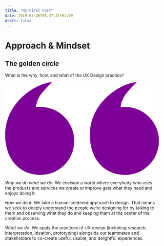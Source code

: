 ```yaml
---
title: "My First Post"
date: 2019-03-26T08:47:11+01:00
draft: false
---
```



# Approach & Mindset
## The golden circle

What is the why, how, and what of the UX Design practice?

![Quote](/Purple.png)

*Why we do what we do*: We envision a world where everybody who uses the products and services we create or improve gets what they need and enjoys doing it.

*How we do it*: We take a human-centered approach to design. That means we seek to deeply understand the people we’re designing for by talking to them and observing what they do and keeping them at the center of the creation process.

*What we do*: We apply the practices of UX design (including research, interpretation, ideation, prototyping) alongside our teammates and stakeholders to co-create useful, usable, and delightful experiences.
